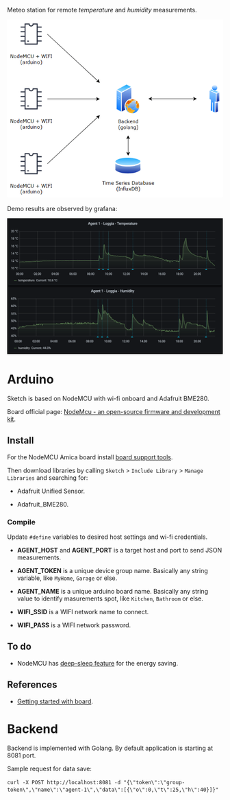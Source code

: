 Meteo station for remote *temperature* and *humidity* measurements.

![version - 1 - deployment](/pics/deployment.png)

Demo results are observed by grafana:

![version - 1 - grafana](/pics/grafana.png)

# Arduino

Sketch is based on NodeMCU with wi-fi onboard and Adafruit BME280.

Board official page: [NodeMcu - an open-source firmware and development kit](http://www.nodemcu.com/index_en.html).

## Install

For the NodeMCU Amica board install [board support tools](https://create.arduino.cc/projecthub/electropeak/getting-started-w-nodemcu-esp8266-on-arduino-ide-28184f).

Then download libraries by calling `Sketch` > `Include Library` > `Manage Libraries` and searching for:

* Adafruit Unified Sensor.

* Adafruit_BME280.

### Compile

Update `#define` variables to desired host settings and wi-fi credentials.

* **AGENT_HOST** and **AGENT_PORT** is a target host and port to send JSON measurements.

* **AGENT_TOKEN** is a unique device group name. Basically any string variable, like `MyHome`, `Garage` or else.

* **AGENT_NAME** is a unique arduino board name. Basically any string value to identify masurements spot, like `Kitchen`, `Bathroom` or else.

* **WIFI_SSID** is a WIFI network name to connect.

* **WIFI_PASS** is a WIFI network password.

## To do

* NodeMCU has [deep-sleep feature](https://randomnerdtutorials.com/esp8266-deep-sleep-with-arduino-ide/) for the energy saving.

## References

* [Getting started with board](https://create.arduino.cc/projecthub/electropeak/getting-started-w-nodemcu-esp8266-on-arduino-ide-28184f).

# Backend

Backend is implemented with Golang. By default application is starting at 8081 port.

Sample request for data save:

`curl -X POST http://localhost:8081 -d "{\"token\":\"group-token\",\"name\":\"agent-1\",\"data\":[{\"o\":0,\"t\":25,\"h\":40}]}"`